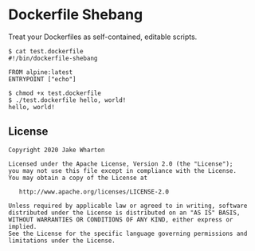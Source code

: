 # Dockerfile Shebang

Treat your Dockerfiles as self-contained, editable scripts.

```
$ cat test.dockerfile
#!/bin/dockerfile-shebang

FROM alpine:latest
ENTRYPOINT ["echo"]

$ chmod +x test.dockerfile
$ ./test.dockerfile hello, world!
hello, world!
```


License
-------

    Copyright 2020 Jake Wharton

    Licensed under the Apache License, Version 2.0 (the "License");
    you may not use this file except in compliance with the License.
    You may obtain a copy of the License at

       http://www.apache.org/licenses/LICENSE-2.0

    Unless required by applicable law or agreed to in writing, software
    distributed under the License is distributed on an "AS IS" BASIS,
    WITHOUT WARRANTIES OR CONDITIONS OF ANY KIND, either express or implied.
    See the License for the specific language governing permissions and
    limitations under the License.
